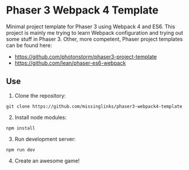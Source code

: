 # Phaser 3 Webpack 4 Template

Minimal project template for Phaser 3 using Webpack 4 and ES6.
This project is mainly me trying to learn Webpack configuration and trying out some stuff in Phaser 3.
Other, more competent, Phaser project templates can be found here:
- https://github.com/photonstorm/phaser3-project-template
- https://github.com/lean/phaser-es6-webpack

## Use

1. Clone the repository:

`
git clone https://github.com/missinglinks/phaser3-webpack4-template
`

2. Install node modules:

`
npm install
`

3. Run development server:

`
npm run dev
`

4. Create an awesome game!